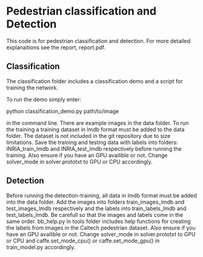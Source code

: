 # Pedestrian classification and Detection
This code is for pedestrian classification and detection. For more detailed explanaitions see the report, report.pdf.
 
 ## Classification
 The classification folder includes a classification demo and a script for training the network.

 To run the demo simply enter:

 python classification_demo.py path/to/image 

 in the command line. There are example images in the data folder. To run the training a training dataset in lmdb format must be added to the data folder. The dataset is not included in the git repository due to size limitations. Save the training and testing data with labels into folders: INRIA_train_lmdb and INRIA_test_lmdb respectively before running the training. Also ensure if you have an GPU availible or not. Change  solver_mode in solver.prototxt to GPU or CPU accordingly.

 ## Detection 

Before running the detection-training, all data in lmdb format must be added into the data folder. Add the images into folders train_images_lmdb and test_images_lmdb respectively and the labels into train_labels_lmdb and test_labels_lmdb. Be carefull so that the images and labels come in the same order. bb_help.py in tools folder includes help functions for creating the labels from images in the Caltech pedestrian dataset. Also ensure if you have an GPU availible or not. Change  solver_mode in solver.prototxt to GPU or CPU  and caffe.set_mode_cpu() or caffe.set_mode_gpu() in train_model.py accordingly.